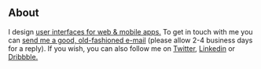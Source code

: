## About

I design [user interfaces for web & mobile apps.](http://www.simplest.io/?ref=dtc-home) To get in touch with me you can [send me a good, old-fashioned e-mail](mailto:alessandro@ditecco.me) (please allow 2-4 business days for a reply). If you wish, you can also follow me on [Twitter](http://twitter.com/aditecco), [Linkedin](http://linkedin.com/in/alessandroditecco/en) or [Dribbble.](http://dribbble.com/alessandroditecco)